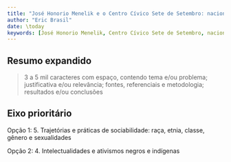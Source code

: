 ```yaml
---
title: "José Honorio Menelik e o Centro Cívico Sete de Setembro: nacionalismo, cidadania e educação (Rio de Janeiro, 1909-1919)"
author: "Eric Brasil"
date: \today
keywords: [José Honorio Menelik, Centro Cívico Sete de Setembro, nacionalismo, cidadania, educação]
---
```


## Resumo expandido

>3 a 5 mil caracteres com espaço, contendo tema e/ou problema; justificativa e/ou relevância; fontes, referenciais e metodologia; resultados e/ou conclusões

## Eixo prioritário

Opção 1: 5. Trajetórias e práticas de sociabilidade: raça, etnia, classe, gênero e sexualidades

Opção 2: 4. Intelectualidades e ativismos negros e indígenas
